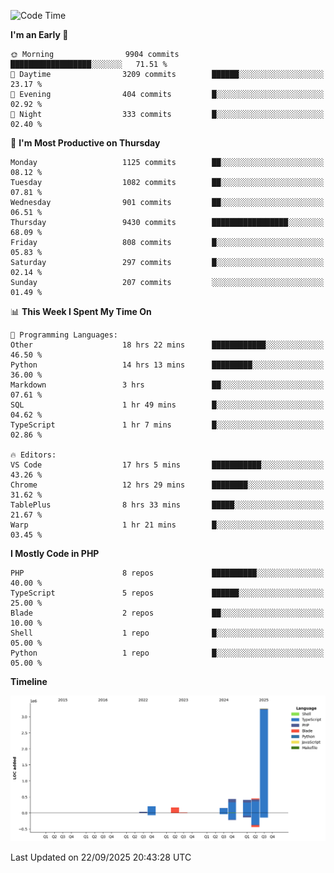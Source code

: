 <!--START_SECTION:waka-->
![Code Time](http://img.shields.io/badge/Code%20Time-4%2C214%20hrs%2029%20mins-blue)

**I'm an Early 🐤** 

```text
🌞 Morning                9904 commits        ██████████████████░░░░░░░   71.51 % 
🌆 Daytime                3209 commits        ██████░░░░░░░░░░░░░░░░░░░   23.17 % 
🌃 Evening                404 commits         █░░░░░░░░░░░░░░░░░░░░░░░░   02.92 % 
🌙 Night                  333 commits         █░░░░░░░░░░░░░░░░░░░░░░░░   02.40 % 
```
📅 **I'm Most Productive on Thursday** 

```text
Monday                   1125 commits        ██░░░░░░░░░░░░░░░░░░░░░░░   08.12 % 
Tuesday                  1082 commits        ██░░░░░░░░░░░░░░░░░░░░░░░   07.81 % 
Wednesday                901 commits         ██░░░░░░░░░░░░░░░░░░░░░░░   06.51 % 
Thursday                 9430 commits        █████████████████░░░░░░░░   68.09 % 
Friday                   808 commits         █░░░░░░░░░░░░░░░░░░░░░░░░   05.83 % 
Saturday                 297 commits         █░░░░░░░░░░░░░░░░░░░░░░░░   02.14 % 
Sunday                   207 commits         ░░░░░░░░░░░░░░░░░░░░░░░░░   01.49 % 
```


📊 **This Week I Spent My Time On** 

```text
💬 Programming Languages: 
Other                    18 hrs 22 mins      ████████████░░░░░░░░░░░░░   46.50 % 
Python                   14 hrs 13 mins      █████████░░░░░░░░░░░░░░░░   36.00 % 
Markdown                 3 hrs               ██░░░░░░░░░░░░░░░░░░░░░░░   07.61 % 
SQL                      1 hr 49 mins        █░░░░░░░░░░░░░░░░░░░░░░░░   04.62 % 
TypeScript               1 hr 7 mins         █░░░░░░░░░░░░░░░░░░░░░░░░   02.86 % 

🔥 Editors: 
VS Code                  17 hrs 5 mins       ███████████░░░░░░░░░░░░░░   43.26 % 
Chrome                   12 hrs 29 mins      ████████░░░░░░░░░░░░░░░░░   31.62 % 
TablePlus                8 hrs 33 mins       █████░░░░░░░░░░░░░░░░░░░░   21.67 % 
Warp                     1 hr 21 mins        █░░░░░░░░░░░░░░░░░░░░░░░░   03.45 % 
```

**I Mostly Code in PHP** 

```text
PHP                      8 repos             ██████████░░░░░░░░░░░░░░░   40.00 % 
TypeScript               5 repos             ██████░░░░░░░░░░░░░░░░░░░   25.00 % 
Blade                    2 repos             ██░░░░░░░░░░░░░░░░░░░░░░░   10.00 % 
Shell                    1 repo              █░░░░░░░░░░░░░░░░░░░░░░░░   05.00 % 
Python                   1 repo              █░░░░░░░░░░░░░░░░░░░░░░░░   05.00 % 
```



**Timeline**

![Lines of Code chart](https://raw.githubusercontent.com/abrahamgreyson/abrahamgreyson/main/assets/bar_graph.png)


 Last Updated on 22/09/2025 20:43:28 UTC
<!--END_SECTION:waka-->
